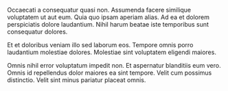 Occaecati a consequatur quasi non. Assumenda facere similique voluptatem ut aut eum. Quia quo ipsam aperiam alias. Ad ea et dolorem perspiciatis dolore laudantium. Nihil harum beatae iste temporibus sunt consequatur dolores.
 Et et doloribus veniam illo sed laborum eos. Tempore omnis porro laudantium molestiae dolores. Molestiae sint voluptatem eligendi maiores.
 Omnis nihil error voluptatum impedit non. Et aspernatur blanditiis eum vero. Omnis id repellendus dolor maiores ea sint tempore. Velit cum possimus distinctio. Velit sint minus pariatur placeat omnis.